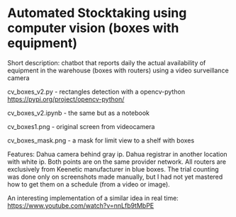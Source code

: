 # Automated Stocktaking using computer vision (boxes with equipment)

Short description: chatbot that reports daily the actual availability of equipment in the warehouse (boxes with routers) using a video surveillance camera

cv_boxes_v2.py - rectangles detection with a opencv-python https://pypi.org/project/opencv-python/

cv_boxes_v2.ipynb - the same but as a notebook

cv_boxes1.png - original screen from videocamera

cv_boxes_mask.png - a mask for limit view to a shelf with boxes

Features: Dahua camera behind gray ip. Dahua registrar in another location with white ip. Both points are on the same provider network. All routers are exclusively from Keenetic manufacturer in blue boxes. The trial counting was done only on screenshots made manually, but I had not yet mastered how to get them on a schedule (from a video or image).

An interesting implementation of a similar idea in real time: https://www.youtube.com/watch?v=nnLfb9tMbPE
